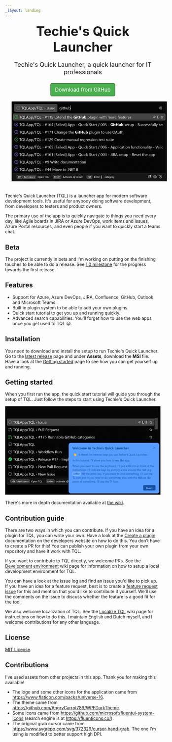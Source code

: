 ```yaml
---
_layout: landing
---
```


<style>
.jumbotron {
    text-align: center;
}

.jumbotron .screenshot {
    margin: 1.5em;
}

.jumbotron h1.title {
    font-weight: bold;
    font-size: 3em;
    margin: 0.4em;
}

.jumbotron h2.subtitle {
    font-weight: normal;
    font-size: 1.4em;
    margin: 1em;
}

.jumbotron .download {
    margin: 2.5em 0 0.5em 0;
}

.jumbotron .download a {
    color: white;
    background-color: #4CAF50;
    border: solid 0.5px #224e24;
    border-radius: 0.3em;
    padding: 0.6em 0.8em;
    text-decoration: none;
    font-size: 1.2em;
}
</style>

<div class="container">
    <div class="jumbotron">
        <h1 class="title">Techie's Quick Launcher</h1>
        <h2 class="subtitle">Techie's Quick Launcher, a quick launcher for IT professionals</h2>
        <div class="download"><a href="https://github.com/TQLApp/TQL/releases/latest"><i class="bi bi-github"></i> Download from GitHub</a></div>
        <img class="screenshot" src="Images/MainWindow1x.png" srcset="Images/MainWindow2x.png 2x" />
    </div>
</div>

Techie's Quick Launcher (TQL) is a launcher app for modern software development
tools. It's useful for anybody doing software development, from developers to
testers and product owners.

The primary use of the app is to quickly navigate to things you need every day,
like Agile boards in JIRA or Azure DevOps, work items and issues, Azure Portal
resources, and even people if you want to quickly start a teams chat.

## Beta

The project is currently in beta and I'm working on putting on the finishing
touches to be able to do a release. See
[1.0 milestone](https://github.com/TQLApp/TQL/milestone/1) for the progress
towards the first release.

## Features

- Support for Azure, Azure DevOps, JIRA, Confluence, GitHub, Outlook and
  Microsoft Teams.
- Built in plugin system to be able to add your own plugins.
- Quick start tutorial to get you up and running quickly.
- Advanced search capabilities. You'll forget how to use the web apps once you
  get used to TQL 😀.

## Installation

You need to download and install the setup to run Techie's Quick Launcher. Go to
the [latest release](https://github.com/TQLApp/TQL/releases/latest) page and
under **Assets**, download the **MSI** file. Have a look at the
[Getting started](https://github.com/TQLApp/TQL/wiki/Getting-started) page to
see how you can get yourself up and running.

## Getting started

When you first run the app, the quick start tutorial will guide you through the
setup of TQL. Just follow the steps to start using Techie's Quick Launcher.

<center>
    <img class="screenshot" src="Images/QuickStart1x.png" srcset="Images/QuickStart2x.png 2x" />
</center>

There's more in depth documentation available at
[the wiki](https://github.com/TQLApp/TQL/wiki).

## Contribution guide

There are two ways in which you can contribute. If you have an idea for a plugin
for TQL, you can write your own. Have a look at the
[Create a plugin](https://tqlapp.github.io/TQL/Documentation/Create-a-plugin.html)
documentation on the developers website on how to do this. You don't have to
create a PR for this! You can publish your own plugin from your own repository
and have it work with TQL.

If you want to contribute to TQL directly, we welcome PRs. See the
[Development environment](https://tqlapp.github.io/TQL/Documentation/Development-environment.html)
wiki page for information on how to setup a local development environment for
TQL.

You can have a look at the issue log and find an issue you'd like to pick up. If
you have an idea for a feature request, best is to create a
[feature request issue](https://github.com/TQLApp/TQL/issues/new?assignees=&labels=&projects=&template=feature_request.md&title=)
for this and mention that you'd like to contribute it yourself. We'll use the
comments on the issue to discuss whether the feature is a good fit for the tool.

We also welcome localization of TQL. See the
[Localize TQL](https://tqlapp.github.io/TQL/Documentation/Localize-TQL.html)
wiki page for instructions on how to do this. I maintain English and Dutch
myself, and I welcome contributions for any other language.

## License

[MIT License](https://github.com/TQLApp/TQL/blob/main/LICENSE).

## Contributions

I've used assets from other projects in this app. Thank you for making this
available!

- The logo and some other icons for the application came from
  https://www.flaticon.com/packs/universe-16.
- The theme came from https://github.com/AngryCarrot789/WPFDarkTheme.
- Some icons came from https://github.com/microsoft/fluentui-system-icons
  (search engine is at https://fluenticons.co/).
- The original grab cursor came from
  https://www.svgrepo.com/svg/372329/cursor-hand-grab. The one I'm using is
  modified to better support high DPI.
